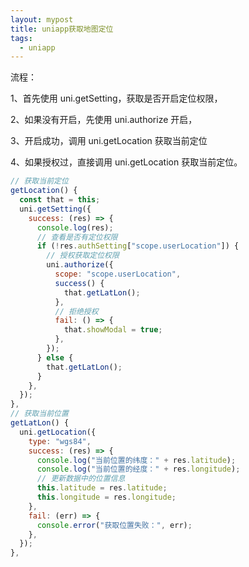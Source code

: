 ```yaml
---
layout: mypost
title: uniapp获取地图定位
tags:
  - uniapp
---
```


流程：

1、首先使用 uni.getSetting，获取是否开启定位权限，

2、如果没有开启，先使用 uni.authorize 开启，

3、开启成功，调用 uni.getLocation 获取当前定位

4、如果授权过，直接调用 uni.getLocation 获取当前定位。

```js
// 获取当前定位
getLocation() {
  const that = this;
  uni.getSetting({
    success: (res) => {
      console.log(res);
      // 查看是否有定位权限
      if (!res.authSetting["scope.userLocation"]) {
        // 授权获取定位权限
        uni.authorize({
          scope: "scope.userLocation",
          success() {
            that.getLatLon();
          },
          // 拒绝授权
          fail: () => {
            that.showModal = true;
          },
        });
      } else {
        that.getLatLon();
      }
    },
  });
},
// 获取当前位置
getLatLon() {
  uni.getLocation({
    type: "wgs84",
    success: (res) => {
      console.log("当前位置的纬度：" + res.latitude);
      console.log("当前位置的经度：" + res.longitude);
      // 更新数据中的位置信息
      this.latitude = res.latitude;
      this.longitude = res.longitude;
    },
    fail: (err) => {
      console.error("获取位置失败：", err);
    },
  });
},
```
